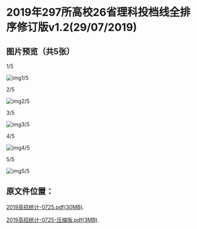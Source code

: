 
# 2019年297所高校26省理科投档线全排序修订版v1.2(29/07/2019)

## 图片预览（共5张）

1/5

![img1/5](http://jastoninfer.github.io/jastoninfer.github.io/0729/2019高招统计0729-1.jpg)

2/5

![img2/5](http://jastoninfer.github.io/jastoninfer.github.io/0729/2019高招统计0729-2.jpg)

3/5

![img3/5](http://jastoninfer.github.io/jastoninfer.github.io/0729/2019高招统计0729-3.jpg)

4/5

![img4/5](http://jastoninfer.github.io/jastoninfer.github.io/0729/2019高招统计0729-4.jpg)

5/5

![img5/5](http://jastoninfer.github.io/jastoninfer.github.io/0729/2019高招统计0729-5.jpg)

## 原文件位置：

[2019高招统计-0725.pdf(30MB)](http://jastoninfer.github.io/jastoninfer.github.io/0729/2019高招统计0729.pdf).

[2019高招统计-0725-压缩版.pdf(3MB)](http://jastoninfer.github.io/jastoninfer.github.io/0729/2019高招统计0729_压缩版.pdf).

